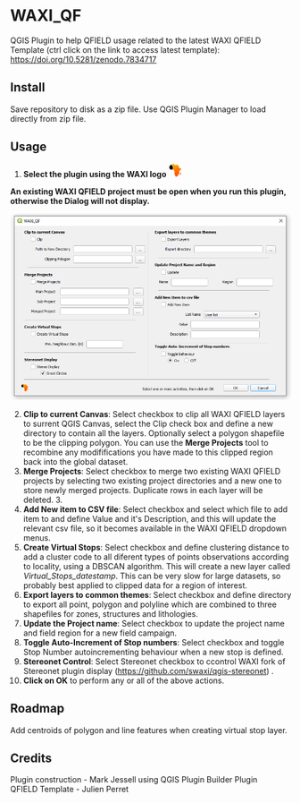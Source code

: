 # WAXI_QF
 QGIS Plugin to help QFIELD usage related to the latest WAXI QFIELD Template (ctrl click on the link to access latest template): https://doi.org/10.5281/zenodo.7834717
 
## Install
Save repository to disk as a zip file. Use QGIS Plugin Manager to load directly from zip file.

## Usage
1. **Select the plugin using the WAXI logo**   ![waxi_icon](icon.png)   

**An existing WAXI QFIELD project must be open when you run this plugin, otherwise the Dialog will not display.**

 ![waxi_qf dialog](dialog.png) 

2. **Clip to current Canvas**: Select checkbox to clip all WAXI QFIELD layers to surrent QGIS Canvas, select the Clip check box and define a new directory to contain all the layers. Optionally select a polygon shapefile to be the clipping polygon. You can use the **Merge Projects** tool to recombine any modififications you have made to this clipped region  back into the global dataset.
3. **Merge Projects**: Select checkbox to merge two existing WAXI QFIELD projects by selecting two existing project directories and a new one to store newly merged projects. Duplicate rows in each layer will be deleted. 3. 
4. **Add New item to CSV file**: Select checkbox and select which file to add item to and define Value and it's Description, and this will update the relevant csv file, so it becomes available in the WAXI QFIELD dropdown menus. 
5. **Create Virtual Stops**: Select checkbox and define clustering distance to add a cluster code to all diferent types of points observations according to locality, using a DBSCAN algorithm. This will create a new layer called *Virtual_Stops_datestamp*.  This can be very slow for large datasets, so probably best applied to clipped data for a region of interest.
6. **Export layers to common themes**: Select checkbox and define directory to export all point, polygon and polyline which are combined to three  shapefiles for zones, structures and lithologies. 
7. **Update the Project name**: Select checkbox to update the project name and field region for a new field campaign.
8. **Toggle Auto-Increment of Stop numbers**: Select checkbox and toggle Stop Number autoincrementing behaviour when a new stop is defined. 
9. **Stereonet Control**: Select Stereonet checkbox to ccontrol WAXI fork of Stereonet plugin display (https://github.com/swaxi/qgis-stereonet) .   
10. **Click on OK** to perform any or all of the above actions.

## Roadmap

Add centroids of polygon and line features when creating virtual stop layer.
   
## Credits    
Plugin construction - Mark Jessell using QGIS Plugin Builder Plugin    
QFIELD Template - Julien Perret    
